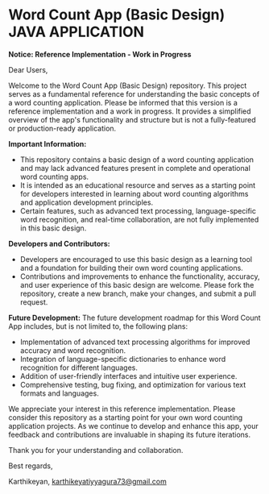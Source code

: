 # Word Count App (Basic Design) JAVA APPLICATION

**Notice: Reference Implementation - Work in Progress**

Dear Users,

Welcome to the Word Count App (Basic Design) repository. This project serves as a fundamental reference for understanding the basic concepts of a word counting application. Please be informed that this version is a reference implementation and a work in progress. It provides a simplified overview of the app's functionality and structure but is not a fully-featured or production-ready application.

**Important Information:**
- This repository contains a basic design of a word counting application and may lack advanced features present in complete and operational word counting apps.
- It is intended as an educational resource and serves as a starting point for developers interested in learning about word counting algorithms and application development principles.
- Certain features, such as advanced text processing, language-specific word recognition, and real-time collaboration, are not fully implemented in this basic design.

**Developers and Contributors:**
- Developers are encouraged to use this basic design as a learning tool and a foundation for building their own word counting applications.
- Contributions and improvements to enhance the functionality, accuracy, and user experience of this basic design are welcome. Please fork the repository, create a new branch, make your changes, and submit a pull request.

**Future Development:**
The future development roadmap for this Word Count App includes, but is not limited to, the following plans:
- Implementation of advanced text processing algorithms for improved accuracy and word recognition.
- Integration of language-specific dictionaries to enhance word recognition for different languages.
- Addition of user-friendly interfaces and intuitive user experience.
- Comprehensive testing, bug fixing, and optimization for various text formats and languages.

We appreciate your interest in this reference implementation. Please consider this repository as a starting point for your own word counting application projects. As we continue to develop and enhance this app, your feedback and contributions are invaluable in shaping its future iterations.

Thank you for your understanding and collaboration.

Best regards,

Karthikeyan,
karthikeyatiyyagura73@gmail.com
